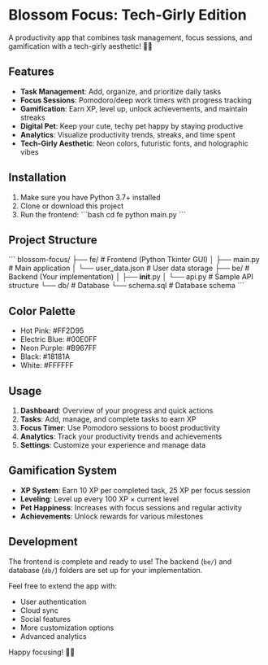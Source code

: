 # Blossom Focus: Tech-Girly Edition

A productivity app that combines task management, focus sessions, and gamification with a tech-girly aesthetic! 🌸✨

## Features

- **Task Management**: Add, organize, and prioritize daily tasks
- **Focus Sessions**: Pomodoro/deep work timers with progress tracking
- **Gamification**: Earn XP, level up, unlock achievements, and maintain streaks
- **Digital Pet**: Keep your cute, techy pet happy by staying productive
- **Analytics**: Visualize productivity trends, streaks, and time spent
- **Tech-Girly Aesthetic**: Neon colors, futuristic fonts, and holographic vibes

## Installation

1. Make sure you have Python 3.7+ installed
2. Clone or download this project
3. Run the frontend:
   \`\`\`bash
   cd fe
   python main.py
   \`\`\`

## Project Structure

\`\`\`
blossom-focus/
├── fe/           # Frontend (Python Tkinter GUI)
│   ├── main.py   # Main application
│   └── user_data.json  # User data storage
├── be/           # Backend (Your implementation)
│   ├── __init__.py
│   └── api.py    # Sample API structure
└── db/           # Database
    └── schema.sql # Database schema
\`\`\`

## Color Palette

- Hot Pink: #FF2D95
- Electric Blue: #00E0FF  
- Neon Purple: #B967FF
- Black: #18181A
- White: #FFFFFF

## Usage

1. **Dashboard**: Overview of your progress and quick actions
2. **Tasks**: Add, manage, and complete tasks to earn XP
3. **Focus Timer**: Use Pomodoro sessions to boost productivity
5. **Analytics**: Track your productivity trends and achievements
6. **Settings**: Customize your experience and manage data

## Gamification System

- **XP System**: Earn 10 XP per completed task, 25 XP per focus session
- **Leveling**: Level up every 100 XP × current level
- **Pet Happiness**: Increases with focus sessions and regular activity
- **Achievements**: Unlock rewards for various milestones

## Development

The frontend is complete and ready to use! The backend (`be/`) and database (`db/`) folders are set up for your implementation.

Feel free to extend the app with:
- User authentication
- Cloud sync
- Social features
- More customization options
- Advanced analytics

Happy focusing! 🎯✨
